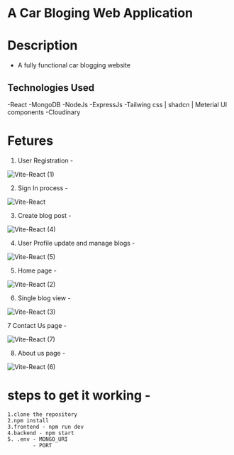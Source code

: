 # A Car Bloging Web Application 

# Description

- A fully functional car blogging website

## Technologies Used 

-React
-MongoDB
-NodeJs
-ExpressJs
-Tailwing css | shadcn | Meterial UI components
-Cloudinary 


# Fetures 

1. User Registration -


![Vite-React (1)](https://github.com/user-attachments/assets/5d2a57ac-7e32-4cfe-9197-1536a24ae1b6)


2. Sign In process -



![Vite-React](https://github.com/user-attachments/assets/e9e5d9b1-e795-42a0-bd94-1b3b58d8e2ae)





3. Create blog post -



![Vite-React (4)](https://github.com/user-attachments/assets/b0ae2b1a-bbb9-4921-b047-f08d45c69f58)






4. User Profile update and manage blogs -

   



![Vite-React (5)](https://github.com/user-attachments/assets/3f1b7374-d76b-4351-a930-8cec6db65b26)





5. Home page - 




![Vite-React (2)](https://github.com/user-attachments/assets/13b163bb-fa85-4d1d-b3f4-989c4b8890e3)





6. Single blog view -





![Vite-React (3)](https://github.com/user-attachments/assets/152234e0-2801-4651-9c52-36d88adc32fa)





7 Contact Us page - 





![Vite-React (7)](https://github.com/user-attachments/assets/9e742eb6-b8b1-4b26-9c55-ff55e345a50c)





8. About us page - 




![Vite-React (6)](https://github.com/user-attachments/assets/2a3efd62-7611-43ad-9c3e-d5a61c789909)





# steps to get it working - 
    1.clone the repository 
    2.npm install
    3.frontend - npm run dev
    4.backend - npm start 
    5. .env - MONGO_URI
            - PORT 



